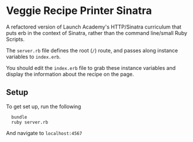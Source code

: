 # Veggie Recipe Printer Sinatra
A refactored version of Launch Academy's HTTP/Sinatra curriculum that puts erb in the context of Sinatra, rather than the command line/small Ruby Scripts.

The `server.rb` file defines the root (`/`) route, and passes along instance variables to `index.erb`. 

You should edit the `index.erb` file to grab these instance variables and display the information about the recipe on the page.

## Setup
To get set up, run the following
```no-highlight
  bundle
  ruby server.rb
```

And navigate to `localhost:4567`
